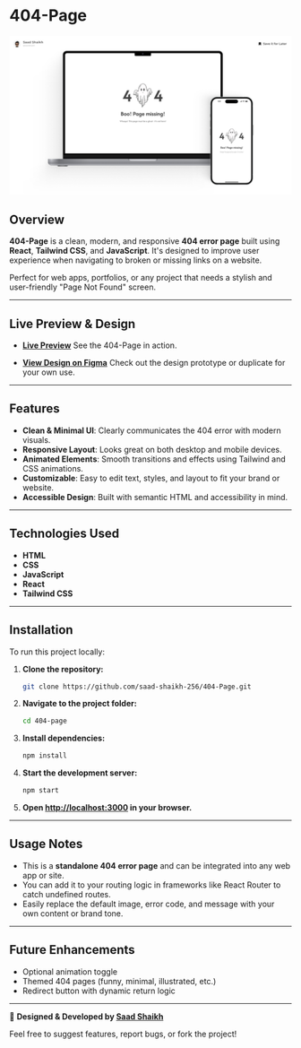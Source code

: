 # 404-Page

![404 Page Cover](./public/assets/Cover/Full-Cover.png)

## Overview

**404-Page** is a clean, modern, and responsive **404 error page** built using **React**, **Tailwind CSS**, and **JavaScript**. It's designed to improve user experience when navigating to broken or missing links on a website.

Perfect for web apps, portfolios, or any project that needs a stylish and user-friendly "Page Not Found" screen.

---

## Live Preview & Design

* **[Live Preview](https://boo-404.vercel.app/)**
  See the 404-Page in action.

* **[View Design on Figma](https://www.figma.com/community/file/1381562385964018425/08-daily-ui-challenge-404-page)**
  Check out the design prototype or duplicate for your own use.

---

## Features

* **Clean & Minimal UI**: Clearly communicates the 404 error with modern visuals.
* **Responsive Layout**: Looks great on both desktop and mobile devices.
* **Animated Elements**: Smooth transitions and effects using Tailwind and CSS animations.
* **Customizable**: Easy to edit text, styles, and layout to fit your brand or website.
* **Accessible Design**: Built with semantic HTML and accessibility in mind.

---

## Technologies Used

* **HTML**
* **CSS**
* **JavaScript**
* **React**
* **Tailwind CSS**

---

## Installation

To run this project locally:

1. **Clone the repository:**

   ```bash
   git clone https://github.com/saad-shaikh-256/404-Page.git
   ```

2. **Navigate to the project folder:**

   ```bash
   cd 404-page
   ```

3. **Install dependencies:**

   ```bash
   npm install
   ```

4. **Start the development server:**

   ```bash
   npm start
   ```

5. **Open [http://localhost:3000](http://localhost:3000) in your browser.**

---

## Usage Notes

* This is a **standalone 404 error page** and can be integrated into any web app or site.
* You can add it to your routing logic in frameworks like React Router to catch undefined routes.
* Easily replace the default image, error code, and message with your own content or brand tone.

---

## Future Enhancements

* Optional animation toggle
* Themed 404 pages (funny, minimal, illustrated, etc.)
* Redirect button with dynamic return logic

---

🚀 **Designed & Developed by [Saad Shaikh](https://saad-shaikh.vercel.app/)**

Feel free to suggest features, report bugs, or fork the project!